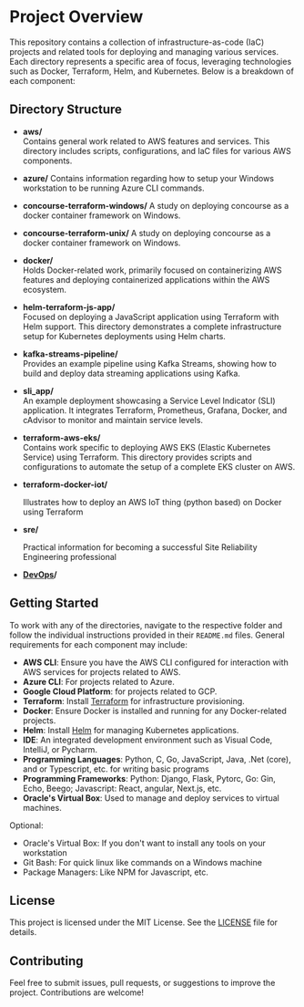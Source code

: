 # Project Overview

This repository contains a collection of infrastructure-as-code (IaC) projects and related tools for deploying and managing various services. Each directory represents a specific area of focus, leveraging technologies such as Docker, Terraform, Helm, and Kubernetes. Below is a breakdown of each component:

## Directory Structure

- **aws/**  
  Contains general work related to AWS features and services. This directory includes scripts, configurations, and IaC files for various AWS components.

- **azure/**
  Contains information regarding how to setup your Windows workstation to be running Azure CLI commands.

- **concourse-terraform-windows/**
  A study on deploying concourse as a docker container framework on Windows.  

- **concourse-terraform-unix/**
  A study on deploying concourse as a docker container framework on Windows.  

- **docker/**  
  Holds Docker-related work, primarily focused on containerizing AWS features and deploying containerized applications within the AWS ecosystem.

- **helm-terraform-js-app/**  
  Focused on deploying a JavaScript application using Terraform with Helm support. This directory demonstrates a complete infrastructure setup for Kubernetes deployments using Helm charts.

- **kafka-streams-pipeline/**  
  Provides an example pipeline using Kafka Streams, showing how to build and deploy data streaming applications using Kafka.

- **sli_app/**  
  An example deployment showcasing a Service Level Indicator (SLI) application. It integrates Terraform, Prometheus, Grafana, Docker, and cAdvisor to monitor and maintain service levels.

- **terraform-aws-eks/**  
  Contains work specific to deploying AWS EKS (Elastic Kubernetes Service) using Terraform. This directory provides scripts and configurations to automate the setup of a complete EKS cluster on AWS.

- **terraform-docker-iot/**

  Illustrates how to deploy an AWS IoT thing (python based) on Docker using Terraform

- **sre/**

  Practical information for becoming a successful Site Reliability Engineering professional

- **[DevOps](./docs/DevOps.md)/**

## Getting Started

To work with any of the directories, navigate to the respective folder and follow the individual instructions provided in their `README.md` files. General requirements for each component may include:

- **AWS CLI**: Ensure you have the AWS CLI configured for interaction with AWS services for projects related to AWS.
- **Azure CLI**:  For projects related to Azure.
- **Google Cloud Platform**: for projects related to GCP.
- **Terraform**: Install [Terraform](https://www.terraform.io/downloads.html) for infrastructure provisioning.
- **Docker**: Ensure Docker is installed and running for any Docker-related projects.
- **Helm**: Install [Helm](https://helm.sh/docs/intro/install/) for managing Kubernetes applications.
- **IDE**: An integrated development environment such as Visual Code, IntelliJ, or Pycharm.
- **Programming Languages**:  Python, C, Go, JavaScript, Java, .Net (core), and or Typescript, etc. for writing basic programs
- **Programming Frameworks**: Python: Django, Flask, Pytorc, Go: Gin, Echo, Beego; Javascript:  React, angular, Next.js, etc.
- **Oracle's Virtual Box**: Used to manage and deploy services to virtual machines.

Optional:

- Oracle's Virtual Box:  If you don't want to install any tools on your workstation
- Git Bash:  For quick linux like commands on a Windows machine
- Package Managers:  Like NPM for Javascript, etc.

## License

This project is licensed under the MIT License. See the [LICENSE](./LICENSE) file for details.

## Contributing

Feel free to submit issues, pull requests, or suggestions to improve the project. Contributions are welcome!

